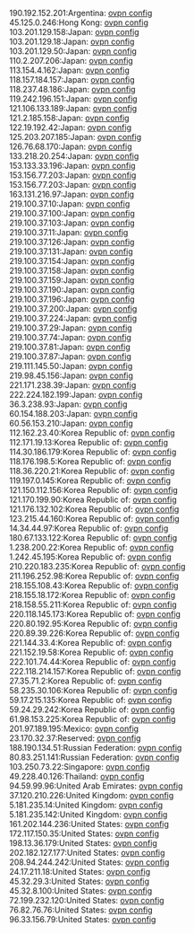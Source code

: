190.192.152.201:Argentina: [ovpn config](vpn/190_192_152_201.ovpn)  
45.125.0.246:Hong Kong: [ovpn config](vpn/45_125_0_246.ovpn)  
103.201.129.158:Japan: [ovpn config](vpn/103_201_129_158.ovpn)  
103.201.129.18:Japan: [ovpn config](vpn/103_201_129_18.ovpn)  
103.201.129.50:Japan: [ovpn config](vpn/103_201_129_50.ovpn)  
110.2.207.206:Japan: [ovpn config](vpn/110_2_207_206.ovpn)  
113.154.4.162:Japan: [ovpn config](vpn/113_154_4_162.ovpn)  
118.157.184.157:Japan: [ovpn config](vpn/118_157_184_157.ovpn)  
118.237.48.186:Japan: [ovpn config](vpn/118_237_48_186.ovpn)  
119.242.196.151:Japan: [ovpn config](vpn/119_242_196_151.ovpn)  
121.106.133.189:Japan: [ovpn config](vpn/121_106_133_189.ovpn)  
121.2.185.158:Japan: [ovpn config](vpn/121_2_185_158.ovpn)  
122.19.192.42:Japan: [ovpn config](vpn/122_19_192_42.ovpn)  
125.203.207.185:Japan: [ovpn config](vpn/125_203_207_185.ovpn)  
126.76.68.170:Japan: [ovpn config](vpn/126_76_68_170.ovpn)  
133.218.20.254:Japan: [ovpn config](vpn/133_218_20_254.ovpn)  
153.133.33.196:Japan: [ovpn config](vpn/153_133_33_196.ovpn)  
153.156.77.203:Japan: [ovpn config](vpn/153_156_77_203.ovpn)  
153.156.77.203:Japan: [ovpn config](vpn/153_156_77_203.ovpn)  
163.131.216.97:Japan: [ovpn config](vpn/163_131_216_97.ovpn)  
219.100.37.10:Japan: [ovpn config](vpn/219_100_37_10.ovpn)  
219.100.37.100:Japan: [ovpn config](vpn/219_100_37_100.ovpn)  
219.100.37.103:Japan: [ovpn config](vpn/219_100_37_103.ovpn)  
219.100.37.11:Japan: [ovpn config](vpn/219_100_37_11.ovpn)  
219.100.37.126:Japan: [ovpn config](vpn/219_100_37_126.ovpn)  
219.100.37.131:Japan: [ovpn config](vpn/219_100_37_131.ovpn)  
219.100.37.154:Japan: [ovpn config](vpn/219_100_37_154.ovpn)  
219.100.37.158:Japan: [ovpn config](vpn/219_100_37_158.ovpn)  
219.100.37.159:Japan: [ovpn config](vpn/219_100_37_159.ovpn)  
219.100.37.190:Japan: [ovpn config](vpn/219_100_37_190.ovpn)  
219.100.37.196:Japan: [ovpn config](vpn/219_100_37_196.ovpn)  
219.100.37.200:Japan: [ovpn config](vpn/219_100_37_200.ovpn)  
219.100.37.224:Japan: [ovpn config](vpn/219_100_37_224.ovpn)  
219.100.37.29:Japan: [ovpn config](vpn/219_100_37_29.ovpn)  
219.100.37.74:Japan: [ovpn config](vpn/219_100_37_74.ovpn)  
219.100.37.81:Japan: [ovpn config](vpn/219_100_37_81.ovpn)  
219.100.37.87:Japan: [ovpn config](vpn/219_100_37_87.ovpn)  
219.111.145.50:Japan: [ovpn config](vpn/219_111_145_50.ovpn)  
219.98.45.156:Japan: [ovpn config](vpn/219_98_45_156.ovpn)  
221.171.238.39:Japan: [ovpn config](vpn/221_171_238_39.ovpn)  
222.224.182.199:Japan: [ovpn config](vpn/222_224_182_199.ovpn)  
36.3.238.93:Japan: [ovpn config](vpn/36_3_238_93.ovpn)  
60.154.188.203:Japan: [ovpn config](vpn/60_154_188_203.ovpn)  
60.56.153.210:Japan: [ovpn config](vpn/60_56_153_210.ovpn)  
112.162.23.40:Korea Republic of: [ovpn config](vpn/112_162_23_40.ovpn)  
112.171.19.13:Korea Republic of: [ovpn config](vpn/112_171_19_13.ovpn)  
114.30.186.179:Korea Republic of: [ovpn config](vpn/114_30_186_179.ovpn)  
118.176.198.5:Korea Republic of: [ovpn config](vpn/118_176_198_5.ovpn)  
118.36.220.21:Korea Republic of: [ovpn config](vpn/118_36_220_21.ovpn)  
119.197.0.145:Korea Republic of: [ovpn config](vpn/119_197_0_145.ovpn)  
121.150.112.156:Korea Republic of: [ovpn config](vpn/121_150_112_156.ovpn)  
121.170.199.90:Korea Republic of: [ovpn config](vpn/121_170_199_90.ovpn)  
121.176.132.102:Korea Republic of: [ovpn config](vpn/121_176_132_102.ovpn)  
123.215.44.160:Korea Republic of: [ovpn config](vpn/123_215_44_160.ovpn)  
14.34.44.97:Korea Republic of: [ovpn config](vpn/14_34_44_97.ovpn)  
180.67.133.122:Korea Republic of: [ovpn config](vpn/180_67_133_122.ovpn)  
1.238.200.22:Korea Republic of: [ovpn config](vpn/1_238_200_22.ovpn)  
1.242.45.195:Korea Republic of: [ovpn config](vpn/1_242_45_195.ovpn)  
210.220.183.235:Korea Republic of: [ovpn config](vpn/210_220_183_235.ovpn)  
211.196.252.98:Korea Republic of: [ovpn config](vpn/211_196_252_98.ovpn)  
218.155.108.43:Korea Republic of: [ovpn config](vpn/218_155_108_43.ovpn)  
218.155.18.172:Korea Republic of: [ovpn config](vpn/218_155_18_172.ovpn)  
218.158.55.211:Korea Republic of: [ovpn config](vpn/218_158_55_211.ovpn)  
220.118.145.173:Korea Republic of: [ovpn config](vpn/220_118_145_173.ovpn)  
220.80.192.95:Korea Republic of: [ovpn config](vpn/220_80_192_95.ovpn)  
220.89.39.226:Korea Republic of: [ovpn config](vpn/220_89_39_226.ovpn)  
221.144.33.4:Korea Republic of: [ovpn config](vpn/221_144_33_4.ovpn)  
221.152.19.58:Korea Republic of: [ovpn config](vpn/221_152_19_58.ovpn)  
222.101.74.44:Korea Republic of: [ovpn config](vpn/222_101_74_44.ovpn)  
222.118.214.157:Korea Republic of: [ovpn config](vpn/222_118_214_157.ovpn)  
27.35.71.2:Korea Republic of: [ovpn config](vpn/27_35_71_2.ovpn)  
58.235.30.106:Korea Republic of: [ovpn config](vpn/58_235_30_106.ovpn)  
59.17.215.135:Korea Republic of: [ovpn config](vpn/59_17_215_135.ovpn)  
59.24.29.242:Korea Republic of: [ovpn config](vpn/59_24_29_242.ovpn)  
61.98.153.225:Korea Republic of: [ovpn config](vpn/61_98_153_225.ovpn)  
201.97.189.195:Mexico: [ovpn config](vpn/201_97_189_195.ovpn)  
23.170.32.37:Reserved: [ovpn config](vpn/23_170_32_37.ovpn)  
188.190.134.51:Russian Federation: [ovpn config](vpn/188_190_134_51.ovpn)  
80.83.251.141:Russian Federation: [ovpn config](vpn/80_83_251_141.ovpn)  
103.250.73.22:Singapore: [ovpn config](vpn/103_250_73_22.ovpn)  
49.228.40.126:Thailand: [ovpn config](vpn/49_228_40_126.ovpn)  
94.59.99.96:United Arab Emirates: [ovpn config](vpn/94_59_99_96.ovpn)  
37.120.210.226:United Kingdom: [ovpn config](vpn/37_120_210_226.ovpn)  
5.181.235.14:United Kingdom: [ovpn config](vpn/5_181_235_14.ovpn)  
5.181.235.142:United Kingdom: [ovpn config](vpn/5_181_235_142.ovpn)  
161.202.144.236:United States: [ovpn config](vpn/161_202_144_236.ovpn)  
172.117.150.35:United States: [ovpn config](vpn/172_117_150_35.ovpn)  
198.13.36.179:United States: [ovpn config](vpn/198_13_36_179.ovpn)  
202.182.127.177:United States: [ovpn config](vpn/202_182_127_177.ovpn)  
208.94.244.242:United States: [ovpn config](vpn/208_94_244_242.ovpn)  
24.17.211.18:United States: [ovpn config](vpn/24_17_211_18.ovpn)  
45.32.29.3:United States: [ovpn config](vpn/45_32_29_3.ovpn)  
45.32.8.100:United States: [ovpn config](vpn/45_32_8_100.ovpn)  
72.199.232.120:United States: [ovpn config](vpn/72_199_232_120.ovpn)  
76.82.76.76:United States: [ovpn config](vpn/76_82_76_76.ovpn)  
96.33.156.79:United States: [ovpn config](vpn/96_33_156_79.ovpn)  
